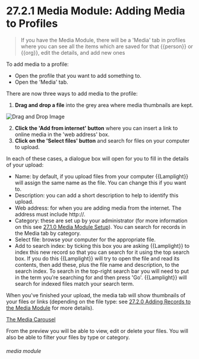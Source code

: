 # 27.2.1 Media Module: Adding Media to Profiles

> If you have the Media Module, there will be a 'Media' tab in profiles where you can see all the items which are saved for that {{person}} or {{org}}, edit the details, and add new ones

To add media to a profile:

- Open the profile that you want to add something to.
- Open the 'Media' tab.

There are now three ways to add media to the profile:

1. **Drag and drop a file** into the grey area where media thumbnails are kept.

![Drag and Drop Image](27.2.1a.png)

2. **Click the 'Add from internet' button** where you can insert a link to online media in the 'web address' box.
3. **Click on the 'Select files' button** and search for files on your computer to upload.

In each of these cases, a dialogue box will open for you to fill in the details of your upload:
   - Name: by default, if you upload files from your computer {{Lamplight}} will assign the same name as the file. You can change this if you want to.
   - Description: you can add a short description to help to identify this upload.
   - Web address: for when you are adding media from the internet. The address must include http://.
   - Category: these are set up by your administrator (for more information on this see [27.1.0 Media Module Setup](/help/index/p/27.1.0)). You can search for records in the Media tab by category.
   - Select file: browse your computer for the appropriate file.
   - Add to search index: by ticking this box you are asking {{Lamplight}} to index this new record so that you can search for it using the top search box. If you do this {{Lamplight}} will try to open the file and read its contents, then add these, plus the file name and description, to the search index. To search in the top-right search bar you will need to put in the term you're searching for and then press 'Go'. {{Lamplight}} will search for indexed files match your search term.

When you've finished your upload, the media tab will show thumbnails of your files or links (depending on the file type: see [27.2.0 Adding Records to the Media Module](/help/index/p/27.2.0) for more details).

[The Media Carousel](27.2.1b.png)
 
From the preview you will be able to view, edit or delete your files. You will also be able to filter your files by type or category.


###### media module
